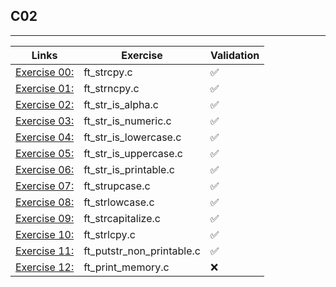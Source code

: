 ## C02
---------------------

Links | Exercise | Validation
------|----------|------------
[Exercise 00:](/C02/ex00/) | ft_strcpy.c | ✅
[Exercise 01:](/C02/ex01/) | ft_strncpy.c | ✅
[Exercise 02:](/C02/ex02/) | ft_str_is_alpha.c | ✅
[Exercise 03:](/C02/ex03/) | ft_str_is_numeric.c | ✅
[Exercise 04:](/C02/ex04/) | ft_str_is_lowercase.c | ✅
[Exercise 05:](/C02/ex05/) | ft_str_is_uppercase.c | ✅
[Exercise 06:](/C02/ex06/) | ft_str_is_printable.c | ✅
[Exercise 07:](/C02/ex07/) | ft_strupcase.c | ✅
[Exercise 08:](/C02/ex08/) | ft_strlowcase.c | ✅
[Exercise 09:](/C02/ex09/) | ft_strcapitalize.c | ✅
[Exercise 10:](/C02/ex10/) | ft_strlcpy.c | ✅
[Exercise 11:](/C02/ex11/) | ft_putstr_non_printable.c | ✅
[Exercise 12:](/C02/ex12/) | ft_print_memory.c | ❌